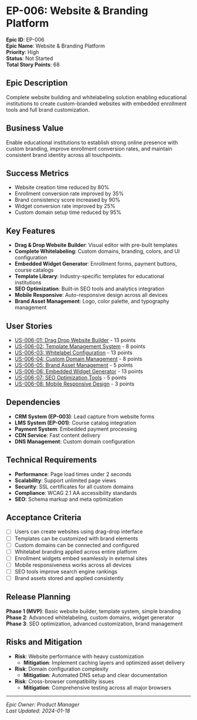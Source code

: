 # EP-006: Website & Branding Platform

**Epic ID**: EP-006  
**Epic Name**: Website & Branding Platform  
**Priority**: High  
**Status**: Not Started  
**Total Story Points**: 68  

## Epic Description

Complete website building and whitelabeling solution enabling educational institutions to create custom-branded websites with embedded enrollment tools and full brand customization.

## Business Value

Enable educational institutions to establish strong online presence with custom branding, improve enrollment conversion rates, and maintain consistent brand identity across all touchpoints.

## Success Metrics

- Website creation time reduced by 80%
- Enrollment conversion rate improved by 35%
- Brand consistency score increased by 90%
- Widget conversion rate improved by 25%
- Custom domain setup time reduced by 95%

## Key Features

- **Drag & Drop Website Builder**: Visual editor with pre-built templates
- **Complete Whitelabeling**: Custom domains, branding, colors, and UI configuration
- **Embedded Widget Generator**: Enrollment forms, payment buttons, course catalogs
- **Template Library**: Industry-specific templates for educational institutions
- **SEO Optimization**: Built-in SEO tools and analytics integration
- **Mobile Responsive**: Auto-responsive design across all devices
- **Brand Asset Management**: Logo, color palette, and typography management

## User Stories

- [US-006-01: Drag Drop Website Builder](../stories/US-006-01-Drag-Drop-Website-Builder.md) - 13 points
- [US-006-02: Template Management System](../stories/US-006-02-Template-Management-System.md) - 8 points
- [US-006-03: Whitelabel Configuration](../stories/US-006-03-Whitelabel-Configuration.md) - 13 points
- [US-006-04: Custom Domain Management](../stories/US-006-04-Custom-Domain-Management.md) - 8 points
- [US-006-05: Brand Asset Management](../stories/US-006-05-Brand-Asset-Management.md) - 5 points
- [US-006-06: Embedded Widget Generator](../stories/US-006-06-Embedded-Widget-Generator.md) - 13 points
- [US-006-07: SEO Optimization Tools](../stories/US-006-07-SEO-Optimization-Tools.md) - 5 points
- [US-006-08: Mobile Responsive Design](../stories/US-006-08-Mobile-Responsive-Design.md) - 3 points

## Dependencies

- **CRM System (EP-003)**: Lead capture from website forms
- **LMS System (EP-001)**: Course catalog integration
- **Payment System**: Embedded payment processing
- **CDN Service**: Fast content delivery
- **DNS Management**: Custom domain configuration

## Technical Requirements

- **Performance**: Page load times under 2 seconds
- **Scalability**: Support unlimited page views
- **Security**: SSL certificates for all custom domains
- **Compliance**: WCAG 2.1 AA accessibility standards
- **SEO**: Schema markup and meta optimization

## Acceptance Criteria

- [ ] Users can create websites using drag-drop interface
- [ ] Templates can be customized with brand elements
- [ ] Custom domains can be connected and configured
- [ ] Whitelabel branding applied across entire platform
- [ ] Enrollment widgets embed seamlessly in external sites
- [ ] Mobile responsiveness works across all devices
- [ ] SEO tools improve search engine rankings
- [ ] Brand assets stored and applied consistently

## Release Planning

**Phase 1 (MVP)**: Basic website builder, template system, simple branding
**Phase 2**: Advanced whitelabeling, custom domains, widget generator
**Phase 3**: SEO optimization, advanced customization, brand management

## Risks and Mitigation

- **Risk**: Website performance with heavy customization
  - **Mitigation**: Implement caching layers and optimized asset delivery
- **Risk**: Domain configuration complexity
  - **Mitigation**: Automated DNS setup and clear documentation
- **Risk**: Cross-browser compatibility issues
  - **Mitigation**: Comprehensive testing across all major browsers

---

*Epic Owner: Product Manager*  
*Last Updated: 2024-01-18*